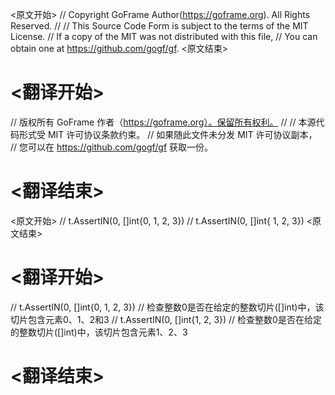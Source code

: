 
<原文开始>
// Copyright GoFrame Author(https://goframe.org). All Rights Reserved.
//
// This Source Code Form is subject to the terms of the MIT License.
// If a copy of the MIT was not distributed with this file,
// You can obtain one at https://github.com/gogf/gf.
<原文结束>

# <翻译开始>
// 版权所有 GoFrame 作者（https://goframe.org）。保留所有权利。
//
// 本源代码形式受 MIT 许可协议条款约束。
// 如果随此文件未分发 MIT 许可协议副本，
// 您可以在 https://github.com/gogf/gf 获取一份。
# <翻译结束>


<原文开始>
		// t.AssertIN(0, []int{0, 1, 2, 3})
		// t.AssertIN(0, []int{ 1, 2, 3})
<原文结束>

# <翻译开始>
// t.AssertIN(0, []int{0, 1, 2, 3})
// 检查整数0是否在给定的整数切片([]int)中，该切片包含元素0、1、2和3
// t.AssertIN(0, []int{1, 2, 3})
// 检查整数0是否在给定的整数切片([]int)中，该切片包含元素1、2、3
# <翻译结束>

